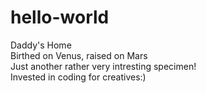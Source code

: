 # hello-world
Daddy's Home
<br>
Birthed on Venus, raised on Mars 
<br>
Just another rather very intresting specimen!
<br>
Invested in coding for creatives:)
